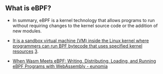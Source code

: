 ## What is eBPF?

- In summary, eBPF is a kernel technology that allows programs to run without requiring changes to the kernel source code or the addition of new modules.


- [It is a sandbox virtual machine (VM) inside the Linux kernel where programmers can run BPF bytecode that uses specified kernel resources](https://www.splunk.com/en_us/blog/learn/what-is-ebpf.html) [3](https://www.splunk.com/en_us/blog/learn/what-is-ebpf.html).

- [When Wasm Meets eBPF: Writing, Distributing, Loading, and Running eBPF Programs with WebAssembly - eunomia](https://eunomia.dev/blogs/ebpf-wasm/)

